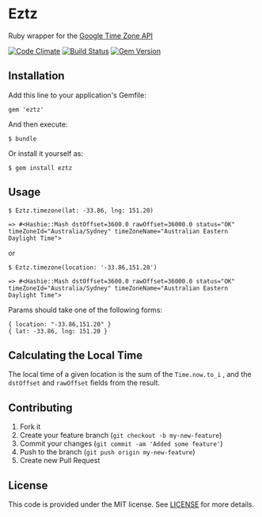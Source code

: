 # Eztz

Ruby wrapper for the [Google Time Zone API](https://developers.google.com/maps/documentation/timezone)

[![Code Climate](https://codeclimate.com/github/cmason/eztz.png)](https://codeclimate.com/github/cmason/eztz)
[![Build Status](https://travis-ci.org/cmason/eztz.png?branch=master)](https://travis-ci.org/cmason/eztz)
[![Gem Version](https://badge.fury.io/rb/eztz.png)](http://badge.fury.io/rb/eztz)

## Installation

Add this line to your application's Gemfile:

    gem 'eztz'

And then execute:

    $ bundle

Or install it yourself as:

    $ gem install eztz

## Usage

    $ Eztz.timezone(lat: -33.86, lng: 151.20)

    => #<Hashie::Mash dstOffset=3600.0 rawOffset=36000.0 status="OK" timeZoneId="Australia/Sydney" timeZoneName="Australian Eastern Daylight Time">

or

    $ Eztz.timezone(location: '-33.86,151.20')

    => #<Hashie::Mash dstOffset=3600.0 rawOffset=36000.0 status="OK" timeZoneId="Australia/Sydney" timeZoneName="Australian Eastern Daylight Time">

Params should take one of the following forms:

    { location: "-33.86,151.20" }
    { lat: -33.86, lng: 151.20 }

## Calculating the Local Time

The local time of a given location is the sum of the `Time.now.to_i` , and the `dstOffset` and `rawOffset` fields from the result.

## Contributing

1. Fork it
2. Create your feature branch (`git checkout -b my-new-feature`)
3. Commit your changes (`git commit -am 'Added some feature'`)
4. Push to the branch (`git push origin my-new-feature`)
5. Create new Pull Request

## License

This code is provided under the MIT license.  See [LICENSE](LICENSE) for more details.
